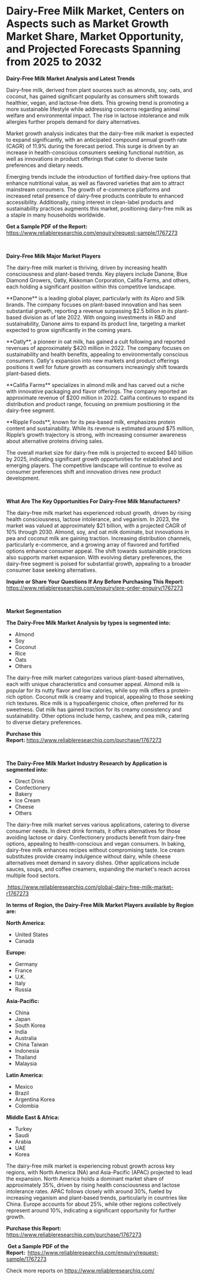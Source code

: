 <p><h1>Dairy-Free Milk Market, Centers on Aspects such as Market Growth Market Share, Market Opportunity, and Projected Forecasts Spanning from 2025 to 2032</h1></p><p><strong>Dairy-Free Milk Market Analysis and Latest Trends</strong></p>
<p><p>Dairy-free milk, derived from plant sources such as almonds, soy, oats, and coconut, has gained significant popularity as consumers shift towards healthier, vegan, and lactose-free diets. This growing trend is promoting a more sustainable lifestyle while addressing concerns regarding animal welfare and environmental impact. The rise in lactose intolerance and milk allergies further propels demand for dairy alternatives.</p><p>Market growth analysis indicates that the dairy-free milk market is expected to expand significantly, with an anticipated compound annual growth rate (CAGR) of 11.9% during the forecast period. This surge is driven by an increase in health-conscious consumers seeking functional nutrition, as well as innovations in product offerings that cater to diverse taste preferences and dietary needs. </p><p>Emerging trends include the introduction of fortified dairy-free options that enhance nutritional value, as well as flavored varieties that aim to attract mainstream consumers. The growth of e-commerce platforms and increased retail presence of dairy-free products contribute to enhanced accessibility. Additionally, rising interest in clean-label products and sustainability practices augments this market, positioning dairy-free milk as a staple in many households worldwide.</p></p>
<p><strong>Get a Sample PDF of the Report:&nbsp;</strong> <a href="https://www.reliableresearchiq.com/enquiry/request-sample/1767273?utm_campaign=3318&utm_medium=2&utm_source=Github&utm_content=ia&utm_term=07042025&utm_id=dairy-free-milk">https://www.reliableresearchiq.com/enquiry/request-sample/1767273</a></p>
<p>&nbsp;</p>
<p><strong>Dairy-Free Milk Major Market Players</strong></p>
<p><p>The dairy-free milk market is thriving, driven by increasing health consciousness and plant-based trends. Key players include Danone, Blue Diamond Growers, Oatly, Kikkoman Corporation, Califia Farms, and others, each holding a significant position within this competitive landscape.</p><p>**Danone** is a leading global player, particularly with its Alpro and Silk brands. The company focuses on plant-based innovation and has seen substantial growth, reporting a revenue surpassing $2.5 billion in its plant-based division as of late 2022. With ongoing investments in R&D and sustainability, Danone aims to expand its product line, targeting a market expected to grow significantly in the coming years.</p><p>**Oatly**, a pioneer in oat milk, has gained a cult following and reported revenues of approximately $420 million in 2022. The company focuses on sustainability and health benefits, appealing to environmentally conscious consumers. Oatly's expansion into new markets and product offerings positions it well for future growth as consumers increasingly shift towards plant-based diets.</p><p>**Califia Farms** specializes in almond milk and has carved out a niche with innovative packaging and flavor offerings. The company reported an approximate revenue of $200 million in 2022. Califia continues to expand its distribution and product range, focusing on premium positioning in the dairy-free segment.</p><p>**Ripple Foods**, known for its pea-based milk, emphasizes protein content and sustainability. While its revenue is estimated around $75 million, Ripple’s growth trajectory is strong, with increasing consumer awareness about alternative proteins driving sales.</p><p>The overall market size for dairy-free milk is projected to exceed $40 billion by 2025, indicating significant growth opportunities for established and emerging players. The competitive landscape will continue to evolve as consumer preferences shift and innovation drives new product development.</p></p>
<p>&nbsp;</p>
<p><strong>What Are The Key Opportunities For Dairy-Free Milk Manufacturers?</strong></p>
<p><p>The dairy-free milk market has experienced robust growth, driven by rising health consciousness, lactose intolerance, and veganism. In 2023, the market was valued at approximately $21 billion, with a projected CAGR of 10% through 2030. Almond, soy, and oat milk dominate, but innovations in pea and coconut milk are gaining traction. Increasing distribution channels, particularly e-commerce, and a growing array of flavored and fortified options enhance consumer appeal. The shift towards sustainable practices also supports market expansion. With evolving dietary preferences, the dairy-free segment is poised for substantial growth, appealing to a broader consumer base seeking alternatives.</p></p>
<p><strong>Inquire or Share Your Questions If Any Before Purchasing This Report:</strong> <a href="https://www.reliableresearchiq.com/enquiry/pre-order-enquiry/1767273?utm_campaign=3318&utm_medium=2&utm_source=Github&utm_content=ia&utm_term=07042025&utm_id=dairy-free-milk">https://www.reliableresearchiq.com/enquiry/pre-order-enquiry/1767273</a></p>
<p>&nbsp;</p>
<p><strong>Market Segmentation</strong></p>
<p><strong>The Dairy-Free Milk Market Analysis by types is segmented into:</strong></p>
<p><ul><li>Almond</li><li>Soy</li><li>Coconut</li><li>Rice</li><li>Oats</li><li>Others</li></ul></p>
<p><p>The dairy-free milk market categorizes various plant-based alternatives, each with unique characteristics and consumer appeal. Almond milk is popular for its nutty flavor and low calories, while soy milk offers a protein-rich option. Coconut milk is creamy and tropical, appealing to those seeking rich textures. Rice milk is a hypoallergenic choice, often preferred for its sweetness. Oat milk has gained traction for its creamy consistency and sustainability. Other options include hemp, cashew, and pea milk, catering to diverse dietary preferences.</p></p>
<p><strong>Purchase this Report:&nbsp;</strong><a href="https://www.reliableresearchiq.com/purchase/1767273?utm_campaign=3318&utm_medium=2&utm_source=Github&utm_content=ia&utm_term=07042025&utm_id=dairy-free-milk">https://www.reliableresearchiq.com/purchase/1767273</a></p>
<p>&nbsp;</p>
<p><strong>The Dairy-Free Milk Market Industry Research by Application is segmented into:</strong></p>
<p><ul><li>Direct Drink</li><li>Confectionery</li><li>Bakery</li><li>Ice Cream</li><li>Cheese</li><li>Others</li></ul></p>
<p><p>The dairy-free milk market serves various applications, catering to diverse consumer needs. In direct drink formats, it offers alternatives for those avoiding lactose or dairy. Confectionery products benefit from dairy-free options, appealing to health-conscious and vegan consumers. In baking, dairy-free milk enhances recipes without compromising taste. Ice cream substitutes provide creamy indulgence without dairy, while cheese alternatives meet demand in savory dishes. Other applications include sauces, soups, and coffee creamers, expanding the market's reach across multiple food sectors.</p></p>
<p><a href="https://www.reliableresearchiq.com/global-dairy-free-milk-market-r1767273?utm_campaign=3318&utm_medium=2&utm_source=Github&utm_content=ia&utm_term=07042025&utm_id=dairy-free-milk">&nbsp;https://www.reliableresearchiq.com/global-dairy-free-milk-market-r1767273</a></p>
<p><strong>In terms of Region, the Dairy-Free Milk Market Players available by Region are:</strong></p>
<p>
    <p> <strong> North America: </strong>
        <ul>
            <li>United States</li>
            <li>Canada</li>
        </ul>
        </p> 
    <p> <strong> Europe: </strong>
        <ul>
            <li>Germany</li>
            <li>France</li>
            <li>U.K.</li>
            <li>Italy</li>
            <li>Russia</li>
        </ul>
        </p> 
    <p> <strong> Asia-Pacific: </strong>
        <ul>
            <li>China</li>
            <li>Japan</li>
            <li>South Korea</li>
            <li>India</li>
            <li>Australia</li>
            <li>China Taiwan</li>
            <li>Indonesia</li>
            <li>Thailand</li>
            <li>Malaysia</li>
        </ul>
        </p> 
    <p> <strong> Latin America: </strong>
        <ul>
            <li>Mexico</li>
            <li>Brazil</li>
            <li>Argentina Korea</li>
            <li>Colombia</li>
        </ul>
        </p> 
    <p> <strong> Middle East & Africa: </strong>
        <ul>
            <li>Turkey</li>
            <li>Saudi</li>
            <li>Arabia</li>
            <li>UAE</li>
            <li>Korea</li>
        </ul>
    </p>
    </p>
<p><p>The dairy-free milk market is experiencing robust growth across key regions, with North America (NA) and Asia-Pacific (APAC) projected to lead the expansion. North America holds a dominant market share of approximately 35%, driven by rising health consciousness and lactose intolerance rates. APAC follows closely with around 30%, fueled by increasing veganism and plant-based trends, particularly in countries like China. Europe accounts for about 25%, while other regions collectively represent around 10%, indicating a significant opportunity for further growth.</p></p>
<p><strong>Purchase this Report: </strong><a href="https://www.reliableresearchiq.com/purchase/1767273?utm_campaign=3318&utm_medium=2&utm_source=Github&utm_content=ia&utm_term=07042025&utm_id=dairy-free-milk">https://www.reliableresearchiq.com/purchase/1767273</a></p>
<p>&nbsp;<strong>Get a Sample PDF of the Report:&nbsp;&nbsp;</strong><a href="https://www.reliableresearchiq.com/enquiry/request-sample/1767273?utm_campaign=3318&utm_medium=2&utm_source=Github&utm_content=ia&utm_term=07042025&utm_id=dairy-free-milk">https://www.reliableresearchiq.com/enquiry/request-sample/1767273</a></p>
<p><strong></strong></p>
<p>Check more reports on <a href="https://www.reliableresearchiq.com/?utm_campaign=3318&utm_medium=2&utm_source=Github&utm_content=ia&utm_term=07042025&utm_id=dairy-free-milk">https://www.reliableresearchiq.com/</a></p>